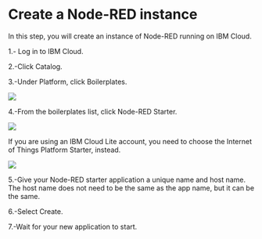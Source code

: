 # Create a Node-RED instance

In this step, you will create an instance of Node-RED running on IBM Cloud.

1.- Log in to IBM Cloud.

2.-Click Catalog.

3.-Under Platform, click Boilerplates. 

<img src="https://image.ibb.co/m71bOo/boilerplates.jpg">

4.-From the boilerplates list, click Node-RED Starter. 

<img src="https://image.ibb.co/mwMFG8/noderedstarter.jpg">

If you are using an IBM Cloud Lite account, you need to choose the Internet of Things Platform Starter, instead.

<img src="https://image.ibb.co/g6WROo/iotstarter.jpg">


5.-Give your Node-RED starter application a unique name and host name. The host name does not need to be the same as the app name, but it can be the same. 


6.-Select Create. 


7.-Wait for your new application to start.
